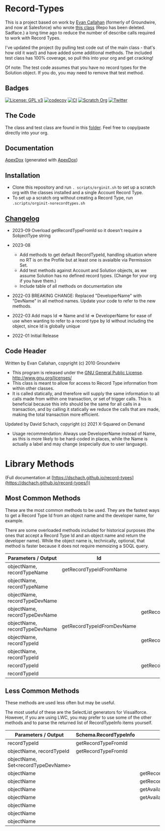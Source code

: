 # Record-Types

This is a project based on work by [Evan Callahan](https://github.com/groundwired) (formerly of Groundwire, and now at Salesforce) who wrote [this class](https://github.com/SalesforceFoundation/JenkinsTesting/blob/master/src/classes/RecordTypes.cls) (Repo has been deleted. Sadface.) a long time ago to reduce the number of describe calls required to work with Record Types.

I've updated the project (by pulling test code out of the main class - that's how old it was!) and have added some additional methods. The included test class has 100% coverage, so pull this into your org and get cracking!

Of note: The test code assumes that you have no record types for the Solution object. If you do, you may need to remove that test method.

## Badges

[![License: GPL v3](https://img.shields.io/badge/License-GPLv3-blue.svg)](https://www.gnu.org/licenses/gpl-3.0)
[![codecov](https://codecov.io/gh/dschach/record-types/branch/main/graph/badge.svg?token=RVhs6ab2Md)](https://codecov.io/gh/dschach/record-types)
[![CI](https://github.com/dschach/record-types/actions/workflows/ci.yml/badge.svg)](https://github.com/dschach/record-types/actions/workflows/ci.yml)
[![Scratch Org](https://github.com/dschach/record-types/actions/workflows/pr.yml/badge.svg)](https://github.com/dschach/record-types/actions/workflows/pr.yml)
[![Twitter](https://img.shields.io/twitter/follow/dschach.svg?style=social)](https://img.shields.io/twitter/follow/dschach.svg?style=social)

## The Code

The class and test class are found in this [folder](/force-app/main/default/classes/). Feel free to copy/paste directly into your org.

## Documentation

[ApexDox](https://dschach.github.io/record-types/RecordTypes.html) (generated with [ApexDox](https://github.com/no-stack-dub-sack/apexdox-vs-code))

## Installation

- Clone this repository and run `. scripts/orginit.sh` to set up a scratch org with the classes installed and a single Account Record Type.
- To set up a scratch org without creating a Record Type, run `.scripts/orginit-norecordtypes.sh`

## [Changelog](./CHANGELOG.md)

- 2023-09 Overload getRecordTypeFromId so it doesn't require a SobjectType string

- 2023-08

  - Add methods to get default RecordTypeId, handling situation where no RT is on the Profile but at least one is avaialble via Permission Set.
  - Add test methods against Account and Solution objects, as we assume Solution has no defined record types. (Change for your org if you have them.)
  - Include table of all methods on documentation site

- 2022-03 BREAKING CHANGE: Replaced "DeveloperName" with "DevName" in all method names. Update your code to refer to the new methods.

- 2022-03 Add maps Id => Name and Id => DeveloperName for ease of use when wanting to refer to a record type by Id without including the object, since Id is globally unique

- 2022-01 Initial Release

## Code Header

Written by Evan Callahan, copyright (c) 2010 Groundwire

- This program is released under the [GNU General Public License](./LICENSE). http://www.gnu.org/licenses/
- This class is meant to allow for access to Record Type information from within other classes.
- It is called statically, and therefore will supply the same information to all calls made from within one transaction, or set of trigger calls. This is beneficial because this info should be the same for all calls in a transaction, and by calling it statically we reduce the calls that are made, making the total transaction more efficient.

Updated by David Schach, copyright (c) 2021 X-Squared on Demand

- Usage recommendation: Always use DeveloperName instead of Name, as this is more likely to be hard-coded in places, while the Name is actually a label and may change (especially due to user language).

# Library Methods

(Full documentation at [https://dschach.github.io/record-types](https://dschach.github.io/record-types/))

## Most Common Methods

These are the most common methods to be used. They are the fastest ways to get a Record Type Id from an object name and the developer name, for example.

There are some overloaded methods included for historical purposes (the ones that accept a Record Type Id and an object name and return the developer name).
While the object name is, technically, optional, that method is faster because it does not require memoizing a SOQL query.

| Parameters / Output           | Id                         | Name                         | DeveloperName                |
| ----------------------------- | -------------------------- | ---------------------------- | ---------------------------- |
| objectName, recordTypeName    | getRecordTypeIdFromName    |                              |                              |
| objectName, recordTypeName    |                            |                              | getRecordTypeDevNameFromName |
| objectName, recordTypeDevName |                            |                              | getRecordTypeFromDevName     |
| objectName, recordTypeDevName |                            | getRecordTypeNameFromDevName |                              |
| objectName, recordTypeDevName | getRecordTypeIdFromDevName |                              |                              |
| objectName, recordTypeId      |                            | getRecordTypeNameFromId      |                              |
| objectName, recordTypeId      |                            |                              | getRecordTypeDevNameFromId   |
| recordTypeId                  |                            | getRecordTypeNameFromId      |                              |
| recordTypeId                  |                            |                              | getRecordTypeDevNameFromId   |

## Less Common Methods

These methods are used less often but may be useful.

The most useful of these are the SelectList generators for Visualforce. However, if you are using LWC, you may prefer to use some of the other methods and to parse the returned list of RecordTypeInfo items yourself.

| Parameters / Output                      | Schema.RecordTypeInfo | Map(String, Id)                    | SelectList                        | Set&lt;Id&gt;                  |
| ---------------------------------------- | --------------------- | ---------------------------------- | --------------------------------- | ------------------------------ |
| recordTypeId                             | getRecordTypeFromId   |                                    |                                   |                                |
| objectName, recordTypeId                 | getRecordTypeFromId   |                                    |                                   |                                |
| objectName, Set&lt;recordTypeDevName&gt; |                       |                                    |                                   | getRecordTypeIdSetFromDevNames |
| objectName                               |                       | getRecordTypeDevNameIdMap          |                                   |                                |
| objectName                               |                       | getRecordTypeNameIdMap             |                                   |                                |
| objectName                               |                       | getAvailableRecordTypeDevNameIdMap |                                   |                                |
| objectName                               |                       | getAvailableRecordTypeNameIdMap    |                                   |                                |
| objectName                               |                       |                                    | getRecordTypesForSelectList       |                                |
| objectName                               |                       |                                    | getAllRecordTypesForSelectList    |                                |
| objectName                               |                       |                                    | getStringRecordTypesForSelectList |                                |
